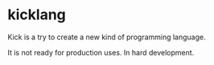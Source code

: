 # kicklang

Kick is a try to create a new kind of programming language.

It is not ready for production uses. In hard development.
